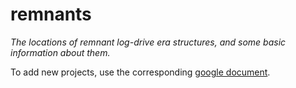remnants
========

_The locations of remnant log-drive era structures, and some basic information about them._

To add new projects, use the corresponding [google document](https://docs.google.com/a/jacquestardie.org/spreadsheet/ccc?key=0Arzn3dUYwd2tdHltdjdtMV9hTlJDak1CcHcwZFl4eHc&usp=sharing).
